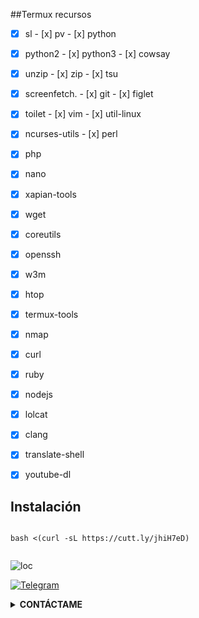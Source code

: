 ##Termux recursos



- [x] sl            - [x] pv       - [x] python
- [x] python2       - [x] python3  - [x] cowsay
- [x] unzip         - [x] zip      - [x] tsu
- [x] screenfetch.  - [x] git      - [x] figlet
- [x] toilet        - [x] vim      - [x] util-linux
- [x] ncurses-utils - [x] perl
- [x] php
- [x] nano
- [x] xapian-tools
- [x] wget
- [x] coreutils
- [x] openssh
- [x] w3m
- [x] htop
- [x] termux-tools
- [x] nmap
- [x] curl
- [x] ruby
- [x] nodejs
- [x] lolcat
- [x] clang
- [x] translate-shell
- [x] youtube-dl


## Instalación
```

bash <(curl -sL https://cutt.ly/jhiH7eD)


```
![loc](https://scontent.fmex13-1.fna.fbcdn.net/v/t1.0-9/127525933_759590734628992_3910210505872181300_n.png?_nc_cat=101&ccb=2&_nc_sid=2d5d41&efg=eyJpIjoidCJ9&_nc_eui2=AeEjbeQVJTxRupl0upMyb-7swA75FQdW4unADvkVB1bi6an9ATDOjifmcEXLN9eNeTAegMMh8Rz7HUrWRrdyRSmi&_nc_ohc=MaWULQw8GXwAX8w6T4W&_nc_ht=scontent.fmex13-1.fna&oh=c8fec792649413943504d398a7caf9ce&oe=5FE35B1D)

[![Telegram](https://img.shields.io/badge/-TELEGRAM-2CA5E0?style=for-the-badge&logo=telegram&logoColor=white)](https://t.me/termux_tutoriales)


<details>
  <summary><b>CONTÁCTAME</b></summary><br>

  - <a href="https://www.facebook.com/jorgeolegario.barbamacias.1"/><img alt="Rizky Facebook" align="left" width="22px" src="https://cdn.jsdelivr.net/npm/simple-icons@v3/icons/facebook.svg" /><b>Facebook</b></a><br>
  - <a href="https://t.me/Jorgebarba"/><img alt="JORGE BARBA" align="left" width="22px" src="https://cdn.jsdelivr.net/npm/simple-icons@v3/icons/telegram.svg" /><b>Telegram</b></a><br>
  - <a href="https://youtube.com/c/JorgeBarba99"/><img alt="JORGE BARBA" align="left" width="22px" src="https://cdn.jsdelivr.net/npm/simple-icons@v3/icons/youtube.svg" /><b>Youtube</b></a><br>
  </p>
</details>

